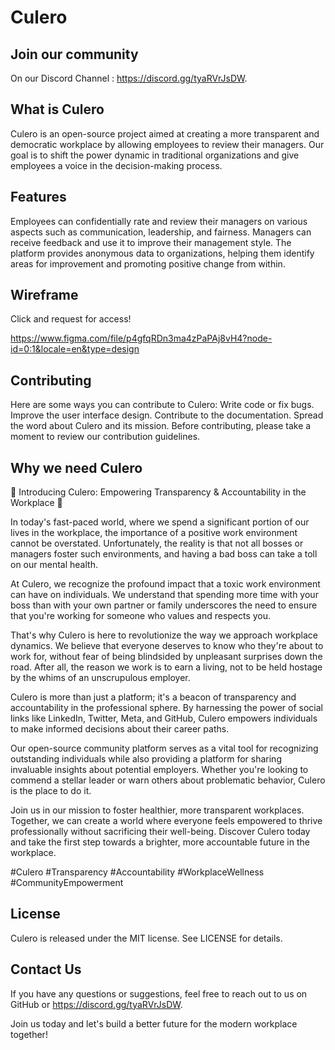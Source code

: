 # Culero

## Join our community

On our Discord Channel : https://discord.gg/tyaRVrJsDW.

## What is Culero

Culero is an open-source project aimed at creating a more transparent and democratic workplace by allowing employees to review their managers. Our goal is to shift the power dynamic in traditional organizations and give employees a voice in the decision-making process.


## Features

Employees can confidentially rate and review their managers on various aspects such as communication, leadership, and fairness.
Managers can receive feedback and use it to improve their management style.
The platform provides anonymous data to organizations, helping them identify areas for improvement and promoting positive change from within.

## Wireframe

Click and request for access!

https://www.figma.com/file/p4gfqRDn3ma4zPaPAj8vH4?node-id=0:1&locale=en&type=design

## Contributing

Here are some ways you can contribute to Culero:
Write code or fix bugs.
Improve the user interface design.
Contribute to the documentation.
Spread the word about Culero and its mission.
Before contributing, please take a moment to review our contribution guidelines.



## Why we need Culero

🌟 Introducing Culero: Empowering Transparency & Accountability in the Workplace 🌟

In today's fast-paced world, where we spend a significant portion of our lives in the workplace, the importance of a positive work environment cannot be overstated. Unfortunately, the reality is that not all bosses or managers foster such environments, and having a bad boss can take a toll on our mental health.

At Culero, we recognize the profound impact that a toxic work environment can have on individuals. We understand that spending more time with your boss than with your own partner or family underscores the need to ensure that you're working for someone who values and respects you.

That's why Culero is here to revolutionize the way we approach workplace dynamics. We believe that everyone deserves to know who they're about to work for, without fear of being blindsided by unpleasant surprises down the road. After all, the reason we work is to earn a living, not to be held hostage by the whims of an unscrupulous employer.

Culero is more than just a platform; it's a beacon of transparency and accountability in the professional sphere. By harnessing the power of social links like LinkedIn, Twitter, Meta, and GitHub, Culero empowers individuals to make informed decisions about their career paths.

Our open-source community platform serves as a vital tool for recognizing outstanding individuals while also providing a platform for sharing invaluable insights about potential employers. Whether you're looking to commend a stellar leader or warn others about problematic behavior, Culero is the place to do it.

Join us in our mission to foster healthier, more transparent workplaces. Together, we can create a world where everyone feels empowered to thrive professionally without sacrificing their well-being. Discover Culero today and take the first step towards a brighter, more accountable future in the workplace.

#Culero #Transparency #Accountability #WorkplaceWellness #CommunityEmpowerment







## License

Culero is released under the MIT license. See LICENSE for details.

## Contact Us
If you have any questions or suggestions, feel free to reach out to us on GitHub or https://discord.gg/tyaRVrJsDW.

Join us today and let's build a better future for the modern workplace together!
